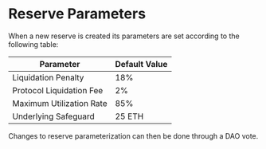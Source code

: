 # Reserve Parameters

When a new reserve is created its parameters are set according to the following table:

| Parameter                | Default Value |
| ------------------------ | ------------- |
| Liquidation Penalty      | 18%           |
| Protocol Liquidation Fee | 2%            |
| Maximum Utilization Rate | 85%           |
| Underlying Safeguard     | 25 ETH        |

Changes to reserve parameterization can then be done through a DAO vote.&#x20;
